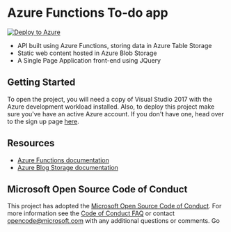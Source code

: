 # Azure Functions To-do app

[![Deploy to Azure](https://azuredeploy.net/deploybutton.svg)](https://azuredeploy.net/)

* API built using Azure Functions, storing data in Azure Table Storage
* Static web content hosted in Azure Blob Storage
* A Single Page Application front-end using JQuery


## Getting Started
To open the project, you will need a copy of Visual Studio 2017 with the Azure development workload installed.
Also, to deploy this project make sure you've have an active Azure account. If you don't have one, head over to the sign up page [here](https://docs.microsoft.com/en-us/azure/storage/blobs/storage-blobs-introduction).

## Resources
- [Azure Functions documentation](https://docs.microsoft.com/en-us/azure/azure-functions/)
- [Azure Blog Storage documentation](https://docs.microsoft.com/en-us/azure/storage/blobs/storage-blobs-introduction)


## Microsoft Open Source Code of Conduct
This project has adopted the [Microsoft Open Source Code of Conduct](https://opensource.microsoft.com/codeofconduct/).
For more information see the [Code of Conduct FAQ](https://opensource.microsoft.com/codeofconduct/faq/) or contact [opencode@microsoft.com](mailto:opencode@microsoft.com) with any additional questions or comments. Go
